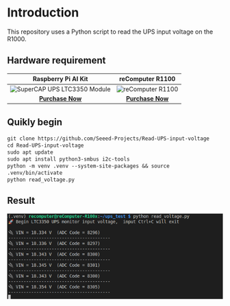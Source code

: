 # Introduction

This repository uses a Python script to read the UPS input voltage on the R1000.

## Hardware requirement

|                                               Raspberry Pi AI Kit                                               |                                               reComputer R1100                                               |
| :----------------------------------------------------------------------------------------------------------------: | :-----------------------------------------------------------------------------------------------------------: |
| ![SuperCAP UPS LTC3350 Module](https://media-cdn.seeedstudio.com/media/catalog/product/cache/bb49d3ec4ee05b6f018e93f896b8a25d/x/-/x-110992004-supercap_ups_ltc3350_module.jpg) | ![reComputer R1100](https://media-cdn.seeedstudio.com/media/catalog/product/cache/bb49d3ec4ee05b6f018e93f896b8a25d/1/-/1-113991334.jpg) |
| [**Purchase Now**](https://www.seeedstudio.com/SuperCAP-UPS-LTC3350-Module-p-5934.html?utm_source=PiAICourse&utm_medium=github&utm_campaign=Course) | [**Purchase Now**](https://www.seeedstudio.com/reComputer-R1125-10-p-6256.html?utm_source=PiAICourse&utm_medium=github&utm_campaign=Course) |

## Quikly begin

```
git clone https://github.com/Seeed-Projects/Read-UPS-input-voltage
cd Read-UPS-input-voltage
sudo apt update
sudo apt install python3-smbus i2c-tools
python -m venv .venv --system-site-packages && source .venv/bin/activate
python read_voltage.py
```

## Result

![](./resource/result.png)
